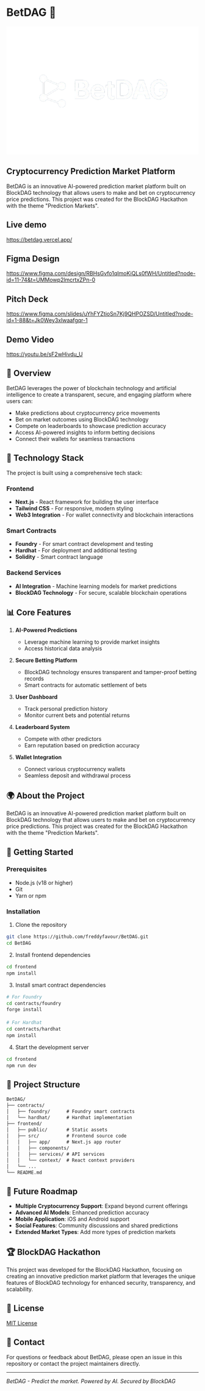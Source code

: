 # BetDAG 🎯

![BetDAG Logo](/frontend/public/BetDAG%20logo.png)

## Cryptocurrency Prediction Market Platform

BetDAG is an innovative AI-powered prediction market platform built on BlockDAG technology that allows users to make and bet on cryptocurrency price predictions. This project was created for the BlockDAG Hackathon with the theme "Prediction Markets".

## Live demo
https://betdag.vercel.app/

## Figma Design
https://www.figma.com/design/RBHsGvfo1qImoKiQLs0fWH/Untitled?node-id=11-74&t=UMMowp2lmcrtxZPn-0

## Pitch Deck
https://www.figma.com/slides/uYhFYZtioSn7Kj9QHPOZSD/Untitled?node-id=1-88&t=Jk0Wey3xIwaafgqr-1

## Demo Video
https://youtu.be/sF2wHivdu_U


## 🌟 Overview

BetDAG leverages the power of blockchain technology and artificial intelligence to create a transparent, secure, and engaging platform where users can:

- Make predictions about cryptocurrency price movements
- Bet on market outcomes using BlockDAG technology
- Compete on leaderboards to showcase prediction accuracy
- Access AI-powered insights to inform betting decisions
- Connect their wallets for seamless transactions

## 🔧 Technology Stack

The project is built using a comprehensive tech stack:

### Frontend
- **Next.js** - React framework for building the user interface
- **Tailwind CSS** - For responsive, modern styling
- **Web3 Integration** - For wallet connectivity and blockchain interactions

### Smart Contracts
- **Foundry** - For smart contract development and testing
- **Hardhat** - For deployment and additional testing
- **Solidity** - Smart contract language

### Backend Services
- **AI Integration** - Machine learning models for market predictions
- **BlockDAG Technology** - For secure, scalable blockchain operations

## 📊 Core Features

1. **AI-Powered Predictions**
   - Leverage machine learning to provide market insights
   - Access historical data analysis

2. **Secure Betting Platform**
   - BlockDAG technology ensures transparent and tamper-proof betting records
   - Smart contracts for automatic settlement of bets

3. **User Dashboard**
   - Track personal prediction history
   - Monitor current bets and potential returns

4. **Leaderboard System**
   - Compete with other predictors
   - Earn reputation based on prediction accuracy

5. **Wallet Integration**
   - Connect various cryptocurrency wallets
   - Seamless deposit and withdrawal process

## 🌍 About the Project

BetDAG is an innovative AI-powered prediction market platform built on BlockDAG technology that allows users to make and bet on cryptocurrency price predictions. This project was created for the BlockDAG Hackathon with the theme "Prediction Markets".

## 🚀 Getting Started

### Prerequisites
- Node.js (v18 or higher)
- Git
- Yarn or npm

### Installation

1. Clone the repository
```bash
git clone https://github.com/freddyfavour/BetDAG.git
cd BetDAG
```

2. Install frontend dependencies
```bash
cd frontend
npm install
```

3. Install smart contract dependencies
```bash
# For Foundry
cd contracts/foundry
forge install

# For Hardhat
cd contracts/hardhat
npm install
```

4. Start the development server
```bash
cd frontend
npm run dev
```

## 📝 Project Structure

```
BetDAG/
├── contracts/
│   ├── foundry/      # Foundry smart contracts
│   └── hardhat/      # Hardhat implementation
├── frontend/
│   ├── public/       # Static assets
│   ├── src/          # Frontend source code
│   │   ├── app/      # Next.js app router
│   │   ├── components/
│   │   ├── services/ # API services
│   │   └── context/  # React context providers
│   └── ...
└── README.md
```

## 🔮 Future Roadmap

- **Multiple Cryptocurrency Support**: Expand beyond current offerings
- **Advanced AI Models**: Enhanced prediction accuracy
- **Mobile Application**: iOS and Android support
- **Social Features**: Community discussions and shared predictions
- **Extended Market Types**: Add more types of prediction markets

## 🏆 BlockDAG Hackathon

This project was developed for the BlockDAG Hackathon, focusing on creating an innovative prediction market platform that leverages the unique features of BlockDAG technology for enhanced security, transparency, and scalability.

## 📄 License

[MIT License](LICENSE)

## 👥 Contact

For questions or feedback about BetDAG, please open an issue in this repository or contact the project maintainers directly.

---

*BetDAG - Predict the market. Powered by AI. Secured by BlockDAG*
